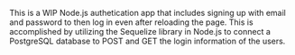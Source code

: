 This is a WIP Node.js authetication app that includes signing up with email and password to then log in even after reloading the page. 
This is accomplished by utilizing the Sequelize library in Node.js to connect a PostgreSQL database to POST and GET the login information of the users.
